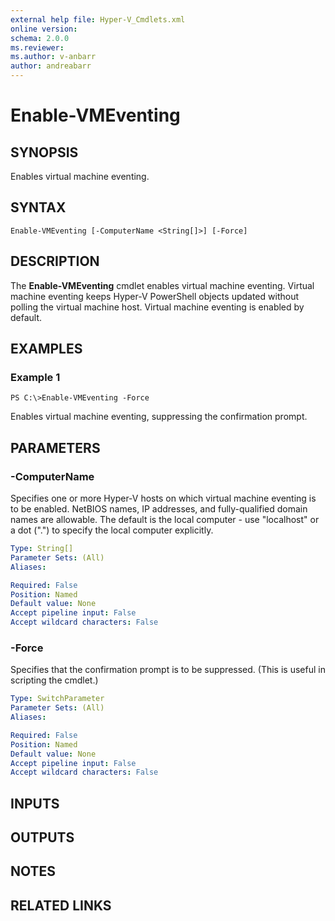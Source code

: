 ```yaml
---
external help file: Hyper-V_Cmdlets.xml
online version: 
schema: 2.0.0
ms.reviewer:
ms.author: v-anbarr
author: andreabarr
---
```


# Enable-VMEventing

## SYNOPSIS
Enables virtual machine eventing.

## SYNTAX

```
Enable-VMEventing [-ComputerName <String[]>] [-Force]
```

## DESCRIPTION
The **Enable-VMEventing** cmdlet enables virtual machine eventing.
Virtual machine eventing keeps Hyper-V PowerShell objects updated without polling the virtual machine host.
Virtual machine eventing is enabled by default.

## EXAMPLES

### Example 1
```
PS C:\>Enable-VMEventing -Force
```

Enables virtual machine eventing, suppressing the confirmation prompt.

## PARAMETERS

### -ComputerName
Specifies one or more Hyper-V hosts on which virtual machine eventing is to be enabled.
NetBIOS names, IP addresses, and fully-qualified domain names are allowable.
The default is the local computer - use "localhost" or a dot (".") to specify the local computer explicitly.

```yaml
Type: String[]
Parameter Sets: (All)
Aliases: 

Required: False
Position: Named
Default value: None
Accept pipeline input: False
Accept wildcard characters: False
```

### -Force
Specifies that the confirmation prompt is to be suppressed.
(This is useful in scripting the cmdlet.)

```yaml
Type: SwitchParameter
Parameter Sets: (All)
Aliases: 

Required: False
Position: Named
Default value: None
Accept pipeline input: False
Accept wildcard characters: False
```

## INPUTS

## OUTPUTS

## NOTES

## RELATED LINKS



